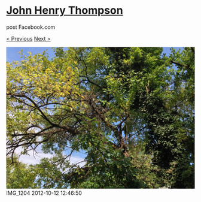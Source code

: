# [John Henry Thompson](../README.md)
post Facebook.com

[< Previous](2012-10-12-3.md) [Next >](2012-04-01-1.md)

[![](../media/2012-10-12/Strange-Plant-IMG_1204.jpg)](../README.md)
IMG_1204
2012-10-12 12:46:50